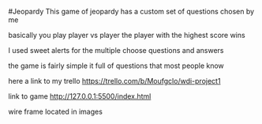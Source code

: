 #Jeopardy
This game of jeopardy has a custom set of questions chosen by me 

basically you play player vs player the player with the highest score wins

I used sweet alerts for the multiple choose questions and answers

the game is fairly simple it full of questions that most people know 

here a link to my trello
https://trello.com/b/Moufgclo/wdi-project1

link to game
http://127.0.0.1:5500/index.html

wire frame located in images